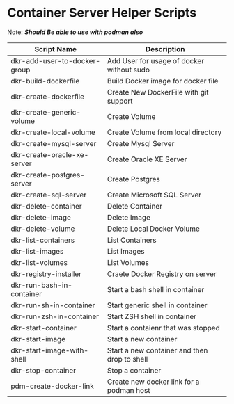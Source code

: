 # Container Server Helper Scripts

Note: ***Should Be able to use with podman also***

| Script Name | Description |
|-------------|-------------|
| dkr-add-user-to-docker-group | Add User for usage of docker without sudo |
| dkr-build-dockerfile | Build Docker image for docker file |
| dkr-create-dockerfile | Create New DockerFile with git support |
| dkr-create-generic-volume | Create Volume |
| dkr-create-local-volume | Create Volume from local directory |
| dkr-create-mysql-server | Create Mysql Server |
| dkr-create-oracle-xe-server | Create Oracle XE Server |
| dkr-create-postgres-server | Create Postgres |
| dkr-create-sql-server | Create Microsoft SQL Server |
| dkr-delete-container | Delete Container |
| dkr-delete-image | Delete Image |
| dkr-delete-volume | Delete Local Docker Volume |
| dkr-list-containers | List Containers |
| dkr-list-images | List Images |
| dkr-list-volumes | List Volumes |
| dkr-registry-installer | Craete Docker Registry on server |
| dkr-run-bash-in-container | Start a bash shell in container |
| dkr-run-sh-in-container | Start generic shell in container |
| dkr-run-zsh-in-container | Start ZSH shell in container |
| dkr-start-container | Start a contaienr that was stopped |
| dkr-start-image | Start a new container |
| dkr-start-image-with-shell | Start a new container and then drop to shell |
| dkr-stop-container | Stop a container |
| pdm-create-docker-link | Create new docker link for a podman host |
